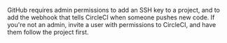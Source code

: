 <!--

title: Why can I not follow a project?
last_updated: Feb 2, 2013

-->

GitHub requires admin permissions to add an SSH key to a
project, and to add the webhook that tells CircleCI when someone
pushes new code. If you're not an admin, invite a user with
permissions to CircleCI, and have them follow the project first.